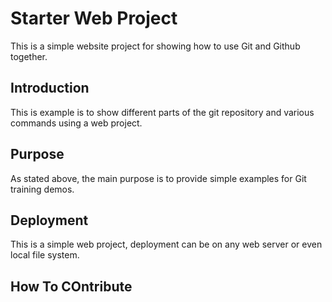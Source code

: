 # Starter Web Project

This is a simple website project for showing how to use Git and Github together.

## Introduction
This is example is to show different parts of the git repository and various commands using a web project.
## Purpose
As stated above, the main purpose is to provide simple examples for Git training demos.

## Deployment
This is a simple web project, deployment can be on any web server or even local file system.
## How To COntribute

